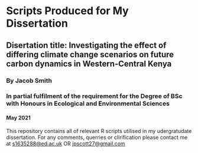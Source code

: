 # Scripts Produced for My Dissertation #

## Disertation title: Investigating the effect of differing climate change scenarios on future carbon dynamics in Western-Central Kenya ##
### By Jacob Smith ###
### In partial fulfilment of the requirement for the Degree of BSc with Honours in Ecological and Environmental Sciences ###
#### May 2021 ####

This repository contains all of relevant R scripts utilised in my udergratudate dissertation.
For any comments, querries or clirification please contact me at s1635288@ed.ac.uk OR jpscott27@gmail.com

